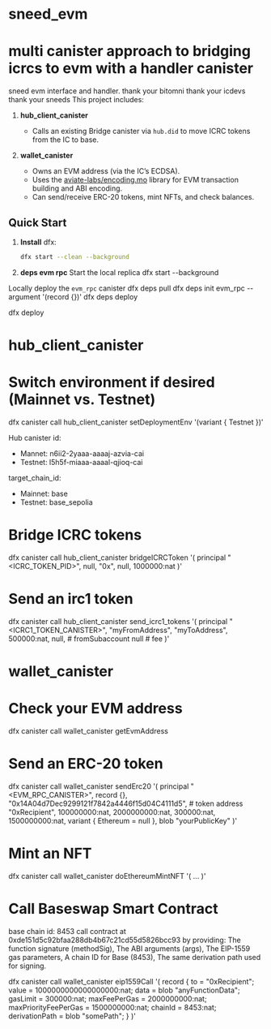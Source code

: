 # sneed_evm
# multi canister approach to bridging icrcs to evm with a handler canister
sneed evm interface and handler.
thank your bitomni 
thank your icdevs
thank your sneeds
This project includes:

1. **hub_client_canister**  
   - Calls an existing Bridge canister via `hub.did` to move ICRC tokens from the IC to base.

2. **wallet_canister**  
   - Owns an EVM address (via the IC’s ECDSA).
   - Uses the [aviate-labs/encoding.mo](https://github.com/aviate-labs/encoding.mo) library for EVM transaction building and ABI encoding.
   - Can send/receive ERC-20 tokens, mint NFTs, and check balances.

## Quick Start

1. **Install** dfx:
   ```bash
   dfx start --clean --background

2. **deps evm rpc**
    Start the local replica
dfx start --background

Locally deploy the `evm_rpc` canister
dfx deps pull
dfx deps init evm_rpc --argument '(record {})'
dfx deps deploy

dfx deploy

# hub_client_canister
# Switch environment if desired (Mainnet vs. Testnet)
dfx canister call hub_client_canister setDeploymentEnv '(variant { Testnet })'

Hub canister id: 
- Mannet: n6ii2-2yaaa-aaaaj-azvia-cai
- Testnet:  l5h5f-miaaa-aaaal-qjioq-cai

target_chain_id: 
- Mainnet: base
- Testnet: base_sepolia

# Bridge ICRC tokens
dfx canister call hub_client_canister bridgeICRCToken '(
  principal "<ICRC_TOKEN_PID>",
  null,
  "0x<YourWalletCanisterEvmAddr>",
  null,
  1000000:nat
)'

# Send an irc1 token
dfx canister call hub_client_canister send_icrc1_tokens '(
  principal "<ICRC1_TOKEN_CANISTER>",
  "myFromAddress",
  "myToAddress",
  500000:nat,
  null,               # fromSubaccount
  null                # fee
)'

# wallet_canister
# Check your EVM address 
dfx canister call wallet_canister getEvmAddress

# Send an ERC-20 token 
dfx canister call wallet_canister sendErc20 '(
  principal "<EVM_RPC_CANISTER>",
  record {},
  "0x14A04d7Dec9299121f7842a4446f15d04C4111d5",  # token address
  "0xRecipient",
  100000000:nat,
  2000000000:nat,
  300000:nat,
  1500000000:nat,
  variant { Ethereum = null },
  blob "yourPublicKey"
)'

# Mint an NFT
dfx canister call wallet_canister doEthereumMintNFT '( ... )'

# Call Baseswap Smart Contract
base chain id: 8453
call contract at 0xde151d5c92bfaa288db4b67c21cd55d5826bcc93 by providing:
The function signature (methodSig),
The ABI arguments (args),
The EIP-1559 gas parameters,
A chain ID for Base (8453),
The same derivation path used for signing.

dfx canister call wallet_canister eip1559Call '(
  record {
    to = "0xRecipient";
    value = 1000000000000000000:nat;
    data = blob "anyFunctionData";
    gasLimit = 300000:nat;
    maxFeePerGas = 2000000000:nat;
    maxPriorityFeePerGas = 1500000000:nat;
    chainId = 8453:nat;
    derivationPath = blob "somePath";
  }
)'




